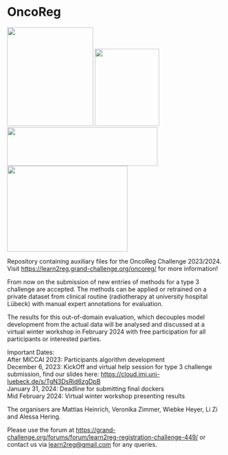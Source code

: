 # OncoReg


<img src="https://rumc-gcorg-p-public.s3.amazonaws.com/i/2023/09/26/Screenshot_2023-09-26_at_15.17.46_YeR8kti.png" width="200" height="230" /> <img src="https://rumc-gcorg-p-public.s3.amazonaws.com/i/2023/09/26/Screenshot_2023-09-26_at_16.13.03.png" width="150" height="180" /> <img src="https://rumc-gcorg-p-public.s3.amazonaws.com/i/2023/09/26/Screenshot_2023-09-26_at_16.14.35.png" width="350" height="90" />  <img src="https://rumc-gcorg-p-public.s3.amazonaws.com/i/2023/09/26/Screenshot_2023-09-26_at_16.23.05.png" width="280" height="200" /> 



Repository containing auxiliary files for the OncoReg Challenge 2023/2024.
Visit https://learn2reg.grand-challenge.org/oncoreg/ for more information!

From now on the submission of new entries of methods for a type 3 challenge are accepted. The methods can be applied or retrained on a private dataset from clinical routine (radiotherapy at university hospital Lübeck) with manual expert annotations for evaluation.

The results for this out-of-domain evaluation, which decouples model development from the actual data will be analysed and discussed at a virtual winter workshop in February 2024 with free participation for all participants or interested parties. 

Important Dates:  
After MICCAI 2023: Participants algorithm development  
December 6, 2023: KickOff and virtual help session for type 3 challenge submission, find our slides here: https://cloud.imi.uni-luebeck.de/s/TgN3DsRid6zgDpB  
January 31, 2024: Deadline for submitting final dockers  
Mid February 2024: Virtual winter workshop presenting results  

The organisers are  Mattias Heinrich, Veronika Zimmer, Wiebke Heyer, Li Zi and Alessa Hering.  

Please use the forum at https://grand-challenge.org/forums/forum/learn2reg-registration-challenge-449/ or contact us via learn2reg@gmail.com for any queries.


